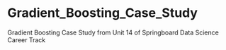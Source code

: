 # Gradient_Boosting_Case_Study
 Gradient Boosting Case Study from Unit 14 of Springboard Data Science Career Track
